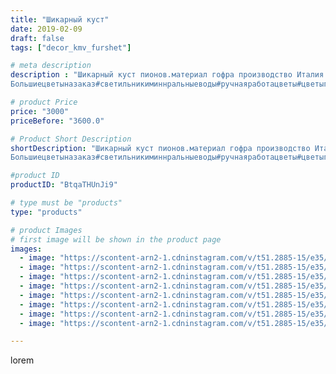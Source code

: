 ```yaml
---
title: "Шикарный куст"
date: 2019-02-09
draft: false
tags: ["decor_kmv_furshet"]

# meta description
description : "Шикарный куст пионов.материал гофра производство Италия пл. 180гр..
Большиецветыназаказ#светильникиминнральныеводы#ручнаяработацветы#цветыгигантывподарокминерал"

# product Price
price: "3000"
priceBefore: "3600.0"

# Product Short Description
shortDescription: "Шикарный куст пионов.материал гофра производство Италия пл. 180гр..
Большиецветыназаказ#светильникиминнральныеводы#ручнаяработацветы#цветыгигантывподарокминеральныеводы"

#product ID
productID: "BtqaTHUnJi9"

# type must be "products"
type: "products"

# product Images
# first image will be shown in the product page
images:
  - image: "https://scontent-arn2-1.cdninstagram.com/v/t51.2885-15/e35/50998187_529503844208622_8321520827717591147_n.jpg?se=7&tp=1&_nc_ht=scontent-arn2-1.cdninstagram.com&_nc_cat=106&_nc_ohc=AoXT6D_KIyUAX9UzgDS&oh=a89b8f9e4d1f653a07c31c3bda94f6ae&oe=6074A30E&ig_cache_key=MTk3NTUwNDc3MjU2MTQyNTg5MA%3D%3D.2"
  - image: "https://scontent-arn2-1.cdninstagram.com/v/t51.2885-15/e35/50615112_178992649740820_8514325033850519990_n.jpg?se=7&tp=1&_nc_ht=scontent-arn2-1.cdninstagram.com&_nc_cat=104&_nc_ohc=idqiQ9vU-toAX-OdBr3&oh=d6d5e6e1db1de9b5951a3cacf57721dd&oe=60750FB1&ig_cache_key=MTk3NTUwNDc5NDg1ODU0MjUxMQ%3D%3D.2"
  - image: "https://scontent-arn2-1.cdninstagram.com/v/t51.2885-15/e35/50582127_568613290269645_8921403058362819773_n.jpg?se=7&tp=1&_nc_ht=scontent-arn2-1.cdninstagram.com&_nc_cat=109&_nc_ohc=ITRBnXQRGsUAX-6kCfw&oh=2f8c9b45b427bba35ae857049d87c3cd&oe=6075185E&ig_cache_key=MTk3NTUwNDgwMjA0NzQ4MDE5Mw%3D%3D.2"
  - image: "https://scontent-arn2-1.cdninstagram.com/v/t51.2885-15/e35/51121479_338332676773186_7053657896351331914_n.jpg?se=7&tp=1&_nc_ht=scontent-arn2-1.cdninstagram.com&_nc_cat=110&_nc_ohc=WH-qFqEN2BAAX80sSt4&oh=ebb5d1a6c75e34b13d2153b33721e0c4&oe=60751025&ig_cache_key=MTk3NTUwNDgxMTcyNzgxODk0Mg%3D%3D.2"
  - image: "https://scontent-arn2-1.cdninstagram.com/v/t51.2885-15/e35/51734367_544534742622729_7835401506095164483_n.jpg?se=7&tp=1&_nc_ht=scontent-arn2-1.cdninstagram.com&_nc_cat=109&_nc_ohc=uhOKY6mYgC8AX9bdFY2&oh=2804c99c1a244bc29ba4c1f7ccecd1a8&oe=6072E7DA&ig_cache_key=MTk3NTUwNDgzMTcwOTYxODg1Ng%3D%3D.2"
  - image: "https://scontent-arn2-1.cdninstagram.com/v/t51.2885-15/e35/50736500_556228538214508_7645613311738832503_n.jpg?se=7&tp=1&_nc_ht=scontent-arn2-1.cdninstagram.com&_nc_cat=104&_nc_ohc=9W1LDFI6-roAX8JiEq0&oh=555679808fa652ba5d5f01d786c0a879&oe=607543A8&ig_cache_key=MTk3NTUwNDg1MDQ2NjQ3NjI0MQ%3D%3D.2"
  - image: "https://scontent-arn2-1.cdninstagram.com/v/t51.2885-15/e35/50620945_355586138373395_2489814666706261696_n.jpg?se=7&tp=1&_nc_ht=scontent-arn2-1.cdninstagram.com&_nc_cat=111&_nc_ohc=w4I3DABVpP4AX_U1zSB&oh=891789c8426c3a853fe39a5f4e0c0424&oe=60761266&ig_cache_key=MTk3NTUwNDg2ODIyNTE5NjExNQ%3D%3D.2"
  - image: "https://scontent-arn2-1.cdninstagram.com/v/t51.2885-15/e35/50874102_1995963687183153_5562434678931095855_n.jpg?se=7&tp=1&_nc_ht=scontent-arn2-1.cdninstagram.com&_nc_cat=109&_nc_ohc=aQFZ83LFJyQAX8jrocH&oh=db5dbf7293f0556bf94ca6b709121a0d&oe=60745B46&ig_cache_key=MTk3NTUwNDg5MTA3NTg2NzYyMQ%3D%3D.2"

---
```

lorem

